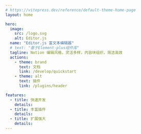 ```yaml
---
# https://vitepress.dev/reference/default-theme-home-page
layout: home

hero:
  image:
    src: /logo.svg
    alt: Editor.js
  name: "Editor.js 富文本编辑器"
  # text: "基于Element-plus组件库"
  tagline: Notion 编辑风格，灵活多样，内容块组织，简洁高效
  actions:
    - theme: brand
      text: 文档
      link: /develop/quickstart
    - theme: alt
      text: 插件
      link: /plugins/header

features:
  - title: 快速开发
    details:
  - title: 丰富插件
    details:
  - title: 扩展强大
    details:
---
```

<home></home>
